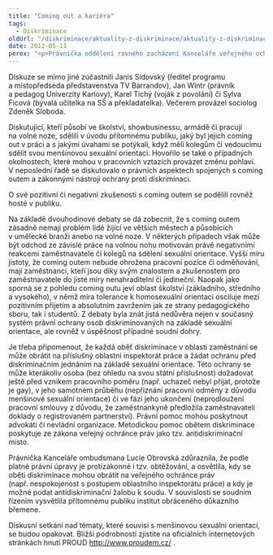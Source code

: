 ```yaml
---
title: "Coming out a kariéra"
tags:
  - Diskriminace
oldUrl: "/diskriminace/aktuality-z-diskriminace/aktuality-z-diskriminace-2012/coming-out-a-kariera/"
date: 2012-05-11
perex: "<p>Právnička oddělení rovného zacházení Kanceláře veřejného ochránce Lucie Obrovská se dne 9. 5. 2012 zúčastnila debaty k otázce „Coming outu a kariéry“, kterou pořádalo hnutí PROUD – Platforma pro rovnost, uznání a diverzitu v kavárně Q-Café v Praze.</p>"
---
```


<!-- imported from the old website -->

<p class="align-blok">Diskuze se mimo jiné zúčastnili Janis Sidovský (ředitel programu a místopředseda představenstva TV Barrandov), Jan Wintr (právník a pedagog Univerzity Karlovy), Karel Tichý (voják z povolání) či Sylva Ficová (bývalá učitelka na SŠ a překladatelka). Večerem provázel sociolog Zdeněk Sloboda.</p><p class="align-blok">Diskutující, kteří působí ve školství, showbusinessu, armádě či pracují na volné noze, sdělili v úvodu přítomnému publiku, jaký byl jejich coming out v práci a s jakými úvahami se potýkali, když měli kolegům či vedoucímu sdělit svou menšinovou sexuální orientaci. Hovořilo se také o případných okolnostech, které mohou v pracovních vztazích provázet změnu pohlaví. V neposlední řadě se diskutovalo o právních aspektech spojených s coming outem a zákonnými nástroji ochrany proti diskriminaci.</p><p class="align-blok">O své pozitivní či negativní zkušenosti s coming outem se podělili rovněž hosté v publiku.</p><p class="align-blok">Na základě dvouhodinové debaty se dá zobecnit, že s coming outem zásadně nemají problém lidé žijící ve větších městech a působících v umělecké branži anebo na volné noze. V některých případech však může být odchod ze závislé práce na volnou nohu motivován právě negativními reakcemi zaměstnavatele či kolegů na sdělení sexuální orientace. Vyšší míru jistoty, že coming outem nebude ohrožena pracovní pozice či odměňování, mají zaměstnanci, kteří jsou díky svým znalostem a zkušenostem pro zaměstnavatele do jisté míry nenahraditelní či jedineční. Naopak jako sporná se z pohledu coming outu jeví oblast školství (základního, středního a vysokého), v němž míra tolerance k homosexuální orientaci osciluje mezi pozitivním přijetím a absolutním zavržením jak ze strany pedagogického sboru, tak i studentů. Z debaty byla znát jistá nedůvěra nejen v současný systém právní ochrany osob diskriminovaných na základě sexuální orientace, ale rovněž v úspěšnost případné soudní dohry.</p><p class="align-blok">Je třeba připomenout, že každá oběť diskriminace v oblasti zaměstnání se může obrátit na příslušný oblastní inspektorát práce a žádat ochranu před diskriminačním jednáním na základě sexuální orientace. Této ochrany se může kterákoliv osoba (bez ohledu na svou státní příslušnost) dožadovat ještě před vznikem pracovního poměru (např. uchazeč nebyl přijat, protože je gay), v jeho samotném průběhu (nepřiznání pracovní odměny z důvodu menšinové sexuální orientace) či ve fázi jeho ukončení (neprodloužení pracovní smlouvy z důvodu, že zaměstnankyně předložila zaměstnavateli doklady o registrovaném partnerství). Právní pomoc mohou poskytnout advokáti či nevládní organizace. Metodickou pomoc obětem diskriminace poskytuje ze zákona veřejný ochránce práv jako tzv. antidiskriminační místo.</p><p class="align-blok">Právnička Kanceláře ombudsmana Lucie Obrovská zdůraznila, že podle platné právní úpravy je protizákonné i tzv. obtěžování, a osvětlila, kdy se oběti diskriminace mohou obrátit na veřejného ochránce práv (např. nespokojenost s postupem oblastního inspektorátu práce) a kdy je možné podat antidiskriminační žalobu k soudu. V souvislosti se soudním řízením vysvětlila přítomnému publiku institut obráceného důkazního břemene.</p><p class="align-blok">Diskusní setkání nad tématy, které souvisí s menšinovou sexuální orientací, se budou opakovat. Bližší podrobnosti zjistíte na oficiálních internetových stránkách hnutí PROUD <a title="Otevření do nového okna" href="http://www.proudem.cz/" target="_blank">http://www.proudem.cz/</a> . </p>
